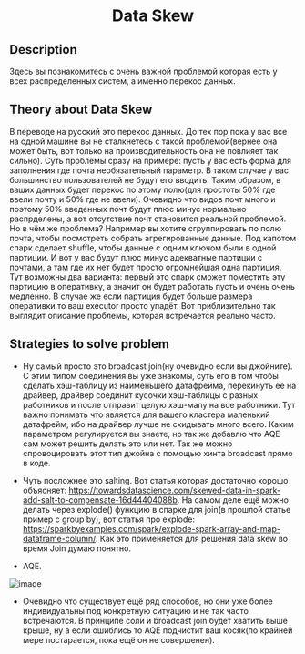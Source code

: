 <h1 align="center">Data Skew</h1>


## Description

Здесь вы познакомитесь с очень важной проблемой которая есть у всех распределенных систем, а именно перекос данных.


## Theory about Data Skew

В переводе на русский это перекос данных. До тех пор пока у вас все на одной машине вы не сталкнетесь с такой проблемой(вернее она может быть, вот только
на производительность она не повлияет так сильно). Суть проблемы сразу на примере: пусть у вас есть форма для заполнения где почта необязательный параметр. В таком
случае у вас большинство пользователей не будут его вводить. Таким образом, в ваших данных будет перекос по этому полю(для простоты 50% где ввели почту и 50% где не
ввели). Очевидно что видов почт много и поэтому 50% введенных почт будут плюс минус нормально распрделены, а вот отсутствие почт становится реальной проблемой.
Но в чём же проблема? Например вы хотите сгруппировать по полю почта, чтобы посмотреть собрать агрегированные данные. Под капотом спарк сделает shuffle, чтобы
данные с одним ключом были в одной партиции. И вот у вас будут плюс минус адекватные партиции с почтами, а там где их нет будет просто огромнейшая одна партиция.
Тут возможны два варианта: первый это спарк сможет поместить эту партицию в оперативку, а значит он будет работать пусть и очень очень медленно. В случае же если
партиция будет больше размера оперативки то ваш executor просто упадёт. Вот приблизительно так выглядит описание проблемы, которая встречается реально часто.

## Strategies to solve problem

- Ну самый просто это broadcast join(ну очевидно если вы джойните). С этим типом соединения вы уже знакомы, суть его в том чтобы сделать хэш-таблицу из наименьшего
датафрейма, перекинуть её на драйвер, драйвер соединит кусочки хэш-таблицы с разных работников и после отправит целую хэш-мапу на все работники. Тут важно понимать
что является для вашего кластера маленький датафрейм, ибо на драйвер лучше не скидывать много всего. Каким параметром регулируется вы знаете, но так же добавлю что
AQE сам может решить делать это или нет. Так же можно спровоцировать этот тип джойна с помощью хинта broadcast прямо в коде.

- Чуть посложнее это salting. Вот статья которая достаточно хорошо объясняет: https://towardsdatascience.com/skewed-data-in-spark-add-salt-to-compensate-16d44404088b.
На самом деле ещё можно делать через explode() функцию в спарке для join(в прошлой статье пример с group by), вот статья про explode: 
https://sparkbyexamples.com/spark/explode-spark-array-and-map-dataframe-column/. Как это применяется для решения data skew во время Join думаю понятно.

- AQE.

![image](https://user-images.githubusercontent.com/113685144/194550587-439bbacb-50cc-4357-9623-10380032172c.png)

- Очевидно что существует ещё ряд способов, но они уже более индивидуальны под конкретную ситуацию и не так часто встречаются. В принципе соли и broadcast join
будет хватить выше крыше, ну а если ошиблись то AQE подчистит ваш косяк(по крайней мере постарается, пока ещё он не совершенен).


